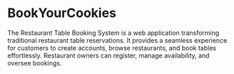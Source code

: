 # BookYourCookies
The Restaurant Table Booking System is a web application transforming traditional restaurant table reservations. It provides a seamless experience for customers to create accounts, browse restaurants, and book tables effortlessly. Restaurant owners can register, manage availability, and oversee bookings.
